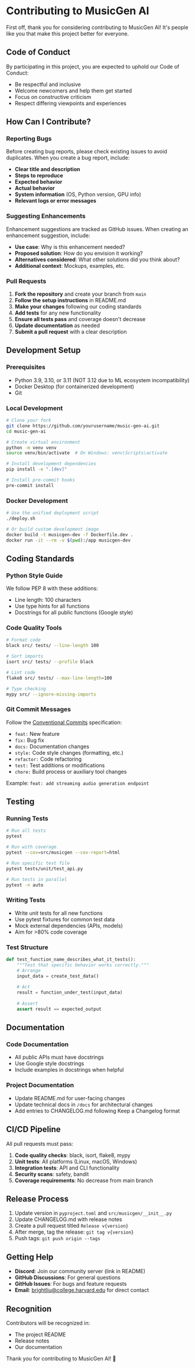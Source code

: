 # Contributing to MusicGen AI

First off, thank you for considering contributing to MusicGen AI! It's people like you that make this project better for everyone.

## Code of Conduct

By participating in this project, you are expected to uphold our Code of Conduct:
- Be respectful and inclusive
- Welcome newcomers and help them get started
- Focus on constructive criticism
- Respect differing viewpoints and experiences

## How Can I Contribute?

### Reporting Bugs

Before creating bug reports, please check existing issues to avoid duplicates. When you create a bug report, include:

- **Clear title and description**
- **Steps to reproduce**
- **Expected behavior**
- **Actual behavior**
- **System information** (OS, Python version, GPU info)
- **Relevant logs or error messages**

### Suggesting Enhancements

Enhancement suggestions are tracked as GitHub issues. When creating an enhancement suggestion, include:

- **Use case**: Why is this enhancement needed?
- **Proposed solution**: How do you envision it working?
- **Alternatives considered**: What other solutions did you think about?
- **Additional context**: Mockups, examples, etc.

### Pull Requests

1. **Fork the repository** and create your branch from `main`
2. **Follow the setup instructions** in README.md
3. **Make your changes** following our coding standards
4. **Add tests** for any new functionality
5. **Ensure all tests pass** and coverage doesn't decrease
6. **Update documentation** as needed
7. **Submit a pull request** with a clear description

## Development Setup

### Prerequisites

- Python 3.9, 3.10, or 3.11 (NOT 3.12 due to ML ecosystem incompatibility)
- Docker Desktop (for containerized development)
- Git

### Local Development

```bash
# Clone your fork
git clone https://github.com/yourusername/music-gen-ai.git
cd music-gen-ai

# Create virtual environment
python -m venv venv
source venv/bin/activate  # On Windows: venv\Scripts\activate

# Install development dependencies
pip install -e ".[dev]"

# Install pre-commit hooks
pre-commit install
```

### Docker Development

```bash
# Use the unified deployment script
./deploy.sh

# Or build custom development image
docker build -t musicgen-dev -f Dockerfile.dev .
docker run -it --rm -v $(pwd):/app musicgen-dev
```

## Coding Standards

### Python Style Guide

We follow PEP 8 with these additions:
- Line length: 100 characters
- Use type hints for all functions
- Docstrings for all public functions (Google style)

### Code Quality Tools

```bash
# Format code
black src/ tests/ --line-length 100

# Sort imports
isort src/ tests/ --profile black

# Lint code
flake8 src/ tests/ --max-line-length=100

# Type checking
mypy src/ --ignore-missing-imports
```

### Git Commit Messages

Follow the [Conventional Commits](https://www.conventionalcommits.org/) specification:

- `feat:` New feature
- `fix:` Bug fix
- `docs:` Documentation changes
- `style:` Code style changes (formatting, etc.)
- `refactor:` Code refactoring
- `test:` Test additions or modifications
- `chore:` Build process or auxiliary tool changes

Example: `feat: add streaming audio generation endpoint`

## Testing

### Running Tests

```bash
# Run all tests
pytest

# Run with coverage
pytest --cov=src/musicgen --cov-report=html

# Run specific test file
pytest tests/unit/test_api.py

# Run tests in parallel
pytest -n auto
```

### Writing Tests

- Write unit tests for all new functions
- Use pytest fixtures for common test data
- Mock external dependencies (APIs, models)
- Aim for >80% code coverage

### Test Structure

```python
def test_function_name_describes_what_it_tests():
    """Test that specific behavior works correctly."""
    # Arrange
    input_data = create_test_data()
    
    # Act
    result = function_under_test(input_data)
    
    # Assert
    assert result == expected_output
```

## Documentation

### Code Documentation

- All public APIs must have docstrings
- Use Google style docstrings
- Include examples in docstrings when helpful

### Project Documentation

- Update README.md for user-facing changes
- Update technical docs in `/docs` for architectural changes
- Add entries to CHANGELOG.md following Keep a Changelog format

## CI/CD Pipeline

All pull requests must pass:

1. **Code quality checks**: black, isort, flake8, mypy
2. **Unit tests**: All platforms (Linux, macOS, Windows)
3. **Integration tests**: API and CLI functionality
4. **Security scans**: safety, bandit
5. **Coverage requirements**: No decrease from main branch

## Release Process

1. Update version in `pyproject.toml` and `src/musicgen/__init__.py`
2. Update CHANGELOG.md with release notes
3. Create a pull request titled `Release v{version}`
4. After merge, tag the release: `git tag v{version}`
5. Push tags: `git push origin --tags`

## Getting Help

- **Discord**: Join our community server (link in README)
- **GitHub Discussions**: For general questions
- **GitHub Issues**: For bugs and feature requests
- **Email**: brightliu@college.harvard.edu for direct contact

## Recognition

Contributors will be recognized in:
- The project README
- Release notes
- Our documentation

Thank you for contributing to MusicGen AI! 🎵
